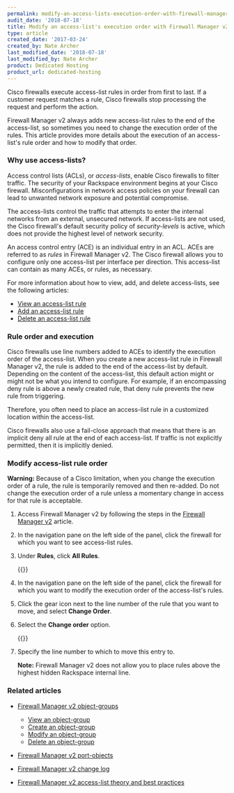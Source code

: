 ```yaml
---
permalink: modify-an-access-lists-execution-order-with-firewall-manager-v2
audit_date: '2018-07-18'
title: Modify an access-list's execution order with Firewall Manager v2
type: article
created_date: '2017-03-24'
created_by: Nate Archer
last_modified_date: '2018-07-18'
last_modified_by: Nate Archer
product: Dedicated Hosting
product_url: dedicated-hosting
---
```


Cisco firewalls execute access-list rules in order from first to last. If a customer request matches a rule, Cisco firewalls stop processing the request and perform the action.

Firewall Manager v2 always adds new access-list rules to the end of the access-list, so sometimes you need to change the execution order of the rules. This article provides more details about the execution of an access-list's rule order and how to modify that order.

### Why use access-lists?

Access control lists (ACLs), or *access-lists*, enable Cisco firewalls to filter traffic. The security of your Rackspace environment begins at your Cisco firewall. Misconfigurations in network access policies on your firewall can lead to unwanted network exposure and potential compromise.

The access-lists control the traffic that attempts to enter the internal networks from an external, unsecured network. If access-lists are not used, the Cisco firewall's default security policy of _security-levels_ is active, which does not provide the highest level of network security.

An access control entry (ACE) is an individual entry in an ACL. ACEs are referred to as _rules_ in Firewall Manager v2. The Cisco firewall allows you to configure only one access-list per interface per direction. This access-list can contain as many ACEs, or rules, as necessary.

For more information about how to view, add, and delete access-lists, see the following articles:

- [View an access-list rule](/support/how-to/view-an-access-list-rules-with-firewall-manager-v2)
- [Add an access-list rule](/support/how-to/add-an-access-list-rule-with-firewall-manager-v2)
- [Delete an access-list rule](/support/how-to/delete-an-access-list-rule-with-firewall-manager-v2)

### Rule order and execution

Cisco firewalls use line numbers added to ACEs to identify the execution order of the access-list. When you create a new access-list rule in Firewall Manager v2, the rule is added to the end of the access-list by default. Depending on the content of the access-list, this default action might or might not be what you intend to configure. For example, if an encompassing deny rule is above a newly created rule, that deny rule prevents the new rule from triggering.

Therefore, you often need to place an access-list rule in a customized location within the access-list.

Cisco firewalls also use a fail-close approach that means that there is an implicit deny all rule at the end of each access-list. If traffic is not explicitly permitted, then it is implicitly denied.

### Modify access-list rule order

**Warning:** Because of a Cisco limitation, when you change the execution order of a rule, the rule is temporarily removed and then re-added. Do not change the execution order of a rule unless a momentary change in access for that rule is acceptable.

1. Access Firewall Manager v2 by following the steps in the [Firewall Manager v2](/support/how-to/firewall-manager-v2) article.

2. In the navigation pane on the left side of the panel, click the firewall for which you want to see access-list rules.

3. Under **Rules**, click **All Rules**.

    {{<image src="image-rules.png" alt="" title="">}}

4. In the navigation pane on the left side of the panel, click the firewall for which you want to modify the execution order of the access-list's rules.

5. Click the gear icon next to the line number of the rule that you want to move, and select **Change Order**.

6. Select the **Change order** option.

    {{<image src="image-line-number.png" alt="" title="">}}

7. Specify the line number to which to move this entry to.

   **Note:** Firewall Manager v2 does not allow you to place rules above the highest hidden Rackspace internal line.

### Related articles

- [Firewall Manager v2 object-groups](/support/how-to/firewall-manager-v2-object-groups)

   - [View an object-group](/support/how-to/view-an-object-group-with-firewall-manager-v2)
   - [Create an object-group](/support/how-to/create-an-object-group-with-firewall-manager-v2)
   - [Modify an object-group](/support/how-to/modify-an-object-group-with-firewall-manager-v2)
   - [Delete an object-group](/support/how-to/delete-an-object-group-with-firewall-manager-v2)

- [Firewall Manager v2 port-objects](/support/how-to/firewall-manager-v2-port-groups)
- [Firewall Manager v2 change log](/support/how-to/firewall-manager-v2-change-log)
- [Firewall Manager v2 access-list theory and best practices](/support/how-to/firewall-manager-v2-access-list-theory-and-best-practices)

